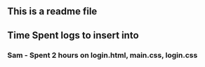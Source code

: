 ## This is a readme file


## Time Spent logs to insert into 
### Sam - Spent 2 hours on login.html, main.css, login.css



